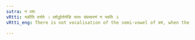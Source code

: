 ```yaml
---
sutra: न वशः
vRtti: यङीति वर्त्तते । वशेर्द्धातोर्यङि परतः संप्रसारणं न भवति ॥
vRtti_eng: There is not vocalisation of the semi-vowel of वश, when the affix यङ् follows.

---
```

